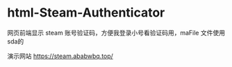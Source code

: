 # html-Steam-Authenticator
网页前端显示 steam 账号验证码，方便我登录小号看验证码用，maFile 文件使用sda的

演示网站
https://steam.ababwbq.top/
